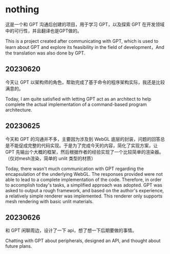 # nothing

这是一个和 GPT 沟通后创建的项目，用于学习 GPT，以及探索 GPT 在开发领域中的可行性，并且翻译也是GPT做的。

This is a project created after communicating with GPT, which is used to learn about GPT and explore its feasibility in the field of development，And the translation was also done by GPT.

## 20230620

今天让 GPT 以架构师的角色，帮助完成了基于命令的程序架构实际，我还是比较满意的。

Today, I am quite satisfied with letting GPT act as an architect to help complete the actual implementation of a command-based program architecture.

## 20230625

今天和 GPT 的沟通并不多，主要因为涉及到 WebGL 底层的封装，问题的回答总是不能促成完整的代码实现。于是为了完成今天的内容，简化了实现方案，让 GPT 先输出个大概的框架，然后根据作者的经验实现了一个比较简单的渲染器。（仅对mesh渲染，简单的 unlit 类型的材质）

Today, there wasn't much communication with GPT regarding the encapsulation of the underlying WebGL. The responses provided were not able to lead to a complete implementation of the code. Therefore, in order to accomplish today's tasks, a simplified approach was adopted. GPT was asked to output a rough framework, and based on the author's experience, a relatively simple renderer was implemented. This renderer only supports mesh rendering with basic unlit materials.

## 20230626

和 GPT 闲聊周边，设计了一下 api，想了想一下后期要做的事情。

Chatting with GPT about peripherals, designed an API, and thought about future plans.